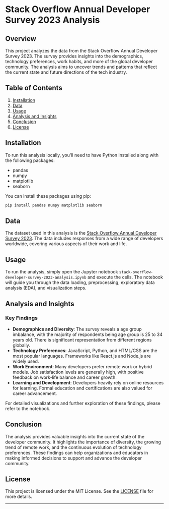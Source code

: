 # Stack Overflow Annual Developer Survey 2023 Analysis

## Overview

This project analyzes the data from the Stack Overflow Annual Developer Survey 2023. The survey provides insights into the demographics, technology preferences, work habits, and more of the global developer community. The analysis aims to uncover trends and patterns that reflect the current state and future directions of the tech industry.

## Table of Contents

1. [Installation](#installation)
2. [Data](#data)
3. [Usage](#usage)
4. [Analysis and Insights](#analysis-and-insights)
5. [Conclusion](#conclusion)
6. [License](#license)

## Installation

To run this analysis locally, you'll need to have Python installed along with the following packages:

- pandas
- numpy
- matplotlib
- seaborn

You can install these packages using pip:

```sh
pip install pandas numpy matplotlib seaborn
```

## Data

The dataset used in this analysis is the [Stack Overflow Annual Developer Survey 2023](https://survey.stackoverflow.co/). The data includes responses from a wide range of developers worldwide, covering various aspects of their work and life.

## Usage

To run the analysis, simply open the Jupyter notebook `stack-overflow-developer-survey-2023-analysis.ipynb` and execute the cells. The notebook will guide you through the data loading, preprocessing, exploratory data analysis (EDA), and visualization steps.

## Analysis and Insights

### Key Findings

- **Demographics and Diversity**: The survey reveals a age group imbalance, with the majority of respondents being age group is 25 to 34 years old. There is significant representation from different regions globally.
- **Technology Preferences**: JavaScript, Python, and HTML/CSS are the most popular languages. Frameworks like React.js and Node.js are widely used.
- **Work Environment**: Many developers prefer remote work or hybrid models. Job satisfaction levels are generally high, with positive feedback on work-life balance and career growth.
- **Learning and Development**: Developers heavily rely on online resources for learning. Formal education and certifications are also valued for career advancement.

For detailed visualizations and further exploration of these findings, please refer to the notebook.

## Conclusion

The analysis provides valuable insights into the current state of the developer community. It highlights the importance of diversity, the growing trend of remote work, and the continuous evolution of technology preferences. These findings can help organizations and educators in making informed decisions to support and advance the developer community.

## License

This project is licensed under the MIT License. See the [LICENSE](LICENSE) file for more details.

---
